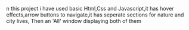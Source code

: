 n this project i have used basic Html,Css and Javascript,it has hover effects,arrow buttons to navigate,it has seperate sections for nature and city lives, Then an 'All' window displaying both of them
